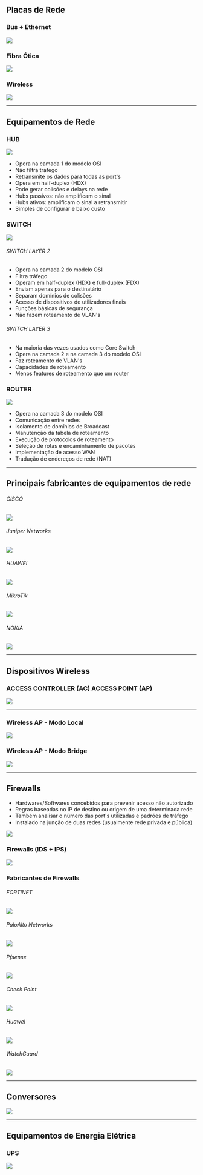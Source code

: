 ## Placas de Rede

### Bus + Ethernet

![](Imagens/BUS%20+%20ETHERNET.png)

### Fibra Ótica

![](Imagens/FIBRA.png)

### Wireless

![](Imagens/WIRELESS.png)

---
## Equipamentos de Rede

### HUB

![](Imagens/HUB.png)

- Opera na camada 1 do modelo OSI
- Não filtra tráfego
- Retransmite os dados para todas as port's
- Opera em half-duplex (HDX)
- Pode gerar colisões e delays na rede
- Hubs passivos: não amplificam o sinal
- Hubs ativos: amplificam o sinal a retransmitir
- Simples de configurar e baixo custo

### SWITCH

![](Imagens/SWITCH.png)

###### SWITCH LAYER 2
- Opera na camada 2 do modelo OSI
- Filtra tráfego
- Operam em half-duplex (HDX) e full-duplex (FDX)
- Enviam apenas para o destinatário 
- Separam domínios de colisões 
- Acesso de dispositivos de utilizadores finais
- Funções básicas de segurança
- Não fazem roteamento de VLAN's

###### SWITCH LAYER 3
- Na maioria das vezes usados como Core Switch
- Opera na camada 2 e na camada 3 do modelo OSI
- Faz roteamento de VLAN's
- Capacidades de roteamento
- Menos features de roteamento que um router

### ROUTER

![](Imagens/ROUTER.png)

- Opera na camada 3 do modelo OSI
- Comunicação entre redes
- Isolamento de domínios de Broadcast
- Manutenção da tabela de roteamento
- Execução de protocolos de roteamento
- Seleção de rotas e encaminhamento de pacotes
- Implementação de acesso WAN
- Tradução de endereços de rede (NAT)

---
## Principais fabricantes de equipamentos de rede

###### CISCO

![](Imagens/CISCO.png)


###### Juniper Networks

![](Imagens/JUNIPER.png)


###### HUAWEI

![](Imagens/HUAWEI.png)


###### MikroTik

![](Imagens/MIKROTIK.png)


###### NOKIA

![](Imagens/NOKIA.png)

---
## Dispositivos Wireless

### ACCESS CONTROLLER (AC)                                                 ACCESS POINT (AP)
![](Imagens/Dispositivos%20wireless.png)

---
### Wireless AP - Modo Local

![](Imagens/MODO%20LOCAL.png)

### Wireless AP - Modo Bridge

![](Imagens/MODO%20BRIDGE.png)

---
## Firewalls

- Hardwares/Softwares concebidos para prevenir acesso não autorizado
- Regras baseadas no IP de destino ou origem de uma determinada rede
- Também analisar o número das port's utilizadas e padrões de tráfego 
- Instalado na junção de duas redes (usualmente rede privada e pública)

![](Imagens/FIREWALL.png)

### Firewalls (IDS + IPS)

![](Imagens/FIREWALL%20IDS%20+%20IPS.png)

### Fabricantes de Firewalls

###### FORTINET
![](Imagens/FORTINET.png)

###### PaloAlto Networks
![](Imagens/PALOALTO.png)

###### Pfsense
![](Imagens/PFSENSE.png)

###### Check Point
![](Imagens/CHECKPOINT.png)

###### Huawei
![](Imagens/HUAWEI%20-%20FIREWALL.png)

###### WatchGuard
![](Imagens/WATCHGUARD.png)

---
## Conversores

![](Imagens/Conversores.png)

---
## Equipamentos de Energia Elétrica

### UPS

![](Imagens/UPS.png)
